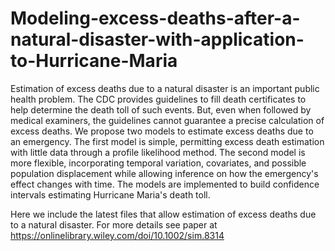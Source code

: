 # Modeling-excess-deaths-after-a-natural-disaster-with-application-to-Hurricane-Maria
Estimation of excess deaths due to a natural disaster is an important public health problem. The CDC provides guidelines to fill death certificates to help determine the death toll of such events. But, even when followed by medical examiners, the guidelines cannot guarantee a precise calculation of excess deaths. We propose two models to estimate excess deaths due to an emergency. The first model is simple, permitting excess death estimation with little data through a profile likelihood method. The second model is more flexible, incorporating temporal variation, covariates, and possible population displacement while allowing inference on how the emergency's effect changes with time. The models are implemented to build confidence intervals estimating Hurricane Maria's death toll.

Here we include the latest files that allow estimation of excess deaths due to a natural disaster. For more details see paper at https://onlinelibrary.wiley.com/doi/10.1002/sim.8314
